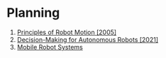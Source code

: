 # Planning
1. [Principles of Robot Motion [2005]](./Principles%20of%20Robot%20Motion%20[2005]/index.md)
2. [Decision-Making for Autonomous Robots [2021]](./Decision-Making%20for%20Autonomous%20Robots%20[2021]/index.md)
3. [Mobile Robot Systems](./Mobile%20Robot%20Systems/index.md)
